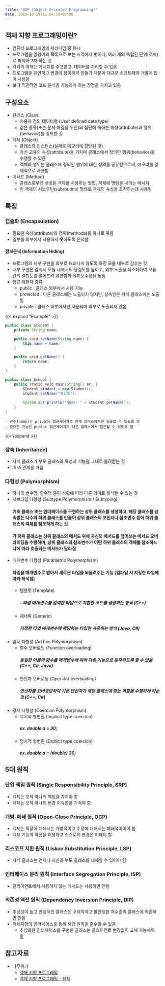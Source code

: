 ```yaml
---
title: "OOP (Object-Oriented Programming)"
date: 2019-10-19T11:04:58+09:00
---
```


## 객체 지향 프로그래밍이란?

- 컴퓨터 프로그래밍의 패러다임 중 하나 
- 프로그램을 명령어의 목록으로 보는 시각에서 벗어나, 여러 개의 독립된 단위(객체)로 파악하고자 하는 것
- 각각의 객체는 메시지를 주고받고, 데이터를 처리할 수 있음 
- 프로그램을 유연하고 변경이 용이하게 만들기 때문에 대규모 소프트웨어 개발에 많이 사용됨 
- 보다 직관적인 코드 분석을 가능하게 하는 장점을 가지고 있음  

## 구성요소

- 클래스 (Class)
    - 사용자 정의 데이터형 (User defined data type)
    - 같은 종류(또는 문제 해결을 위한)의 집단에 속하는 속성(attribute)과 행위(behavior)를 정의한 것 
- 객체 (Object)
    - 클래스의 인스턴스(실제로 메모리에 할당된 것)
    - 자신 고유의 속성(attribute)을 가지며 클래스에서 정의한 행위(behavior)를 수행할 수 있음 
    - 객체의 행위는 클래스에 정의된 행위에 대한 정의를 공유함으로써, 메모리를 경제적으로 사용함 
- 메서드 (Method)
    - 클래스로부터 생성된 객체를 사용하는 방법, 객체에 명령을 내리는 메시지
    - 한 객체의 서브루틴(subroutine) 형태로 객체의 속성을 조작하는데 사용됨 

## 특징 

### 캡슐화 (Encapsulation)

- 필요한 속성(attribute)와 행위(methods)를 하나로 묶음
- 일부를 외부에서 사용하지 못하도록 은닉함 

#### 정보은닉 (Information Hiding)

- 프로그램의 세부 구현을 외부로 드러나지 않도록 특정 모듈 내부로 감추는 것 
- 내부 구현은 감춰서 모듈 내에서의 응집도를 높이고, 외부 노출을 최소화하여 모듈 간의 결합도를 떨어뜨려 유연함과 유지보수성을 높임
- 접근 제한자 종류
    - public : 클래스 외부에서 사용 가능
    - protected : 다른 클래스에는 노출되지 않지만, 상속받은 자식 클래스에는 노출됨
    - private : 클래스 내부에서만 사용되며 외부로 노출되지 않음 
    
{{< expand "Example" >}}
```java
public class Student {
    private String name;

    public void setName(String name) {
        this.name = name;
    }

    public void getName() {
        return name;
    }
}
```

```java
public class School {
    public static void main(String[] ar) {
        Student student = new Student();
        student.setName("홍길동");
        
        System.out.println("Name: " + student.getName());
    }
}
```
    - 변수(name)는 private 접근제어자로 현재 클래스에서만 호출할 수 있도록 함 
    - 필요한 기능만 public 접근제어자로 다른 클래스에서 접근할 수 있도록 함  
{{< /expand >}}

### 상속 (Inheritance)

- 자식 클래스가 부모 클래스의 특성과 기능을 그대로 물려받는 것
- IS-A 관계를 가짐 

### 다형성 (Polymorphism)

- 하나의 변수명, 함수명 등이 상황에 따라 다른 의미로 해석될 수 있는 것 
- 서브타입 다형성 (Subtype Polymorphism / Subtyping)
    #### 기초 클래스 또는 인터페이스를 구현하는 상위 클래스를 생성하고, 해당 클래스를 상속받는 다수의 하위 클래스를 만들어 상위 클래스의 포인터나 참조변수 등이 하위 클래스의 객체를 참조하게 하는 것 
    #### 각 하위 클래스는 상위 클래스의 메서드 위에 자신의 메서드를 덮어쓰는 메서드 오버라이딩을 수행하며, 상위 클래스의 참조변수가 어떤 하위 클래스의 객체를 참조하느냐에 따라 호출되는 메서드가 달라짐 
- 매개변수 다형성 (Parametric Polymorphism)
    #### 타입을 매개변수로 받아서 새로운 타입을 되돌려주는 기능 (컴파일 시 지정한 타입에 따라 해석됨)
    - 템플릿 (Template) 
        ##### - 타입 매개변수를 입력한 타입으로 치환한 코드를 생성하는 방식 (C++)
    - 제네릭 (Generic) 
        ##### 지정한 타입 매개변수에 해당하는 타입만 사용하는 방식 (Java, C#)
- 임시 다형성 (Ad hoc Polymorphism)
    - 함수 오버로딩 (Function overloading) 
        ##### 동일한 이름의 함수를 매개변수에 따라 다른 기능으로 동작하도록 할 수 있음 (C++, C#, Java)
    - 연산자 오버로딩 (Operator overloading) 
        ##### 연산자를 오버로딩하여 기본 연산자가 해당 클래스에 맞는 역할을 수행하게 하는 것 (C++, C#)
- 강제 다형성 (Coercion Polymorphism)
    - 묵시적 형변환 (Implicit type coercion) 
        ##### ex. double a = 30;
    - 명시적 형변환 (Explicit type coercion) 
        ##### ex. double a = (double) 30;
        
## 5대 원칙

### 단일 책임 원칙 (Single Responsibility Principle, SRP)

- 객체는 오직 하나의 책임을 가져야 함 
- 객체는 오직 하나의 변경 이슈만을 가져야 함 

### 개방-폐쇄 원칙 (Open-Close Principle, OCP)

- 객체는 확장에 대해서는 개방적이고 수정에 대해서는 폐쇄적이어야 함
- 객체 기능의 확장을 허용하고 스스로의 변경은 피해야 함 

### 리스코프 치환 원칙 (Liskov Substitution Principle, LSP)

- 자식 클래스는 언제나 자신의 부모 클래스를 대체할 수 있어야 함 

### 인터페이스 분리 원칙 (Interface Segregation Principle, ISP)

- 클라이언트에서 사용하지 않는 메서드는 사용하면 안됨 

### 의존성 역전 원칙 (Dependency Inversion Principle, DIP)
    
- 추상성이 높고 안정적인 클래스는 구체적이고 불안정한 저수준의 클래스에 의존하면 안됨 
- 객체지향의 인터페이스를 통해 해당 원칙을 준수할 수 있음 
    - 추상화한 인터페이스를 구현한 클래스는 클라이언트 변경없이 교체 가능해야 함

## 참고자료

- 나무위키 
    - [객체 지향 프로그래밍](https://namu.wiki/w/%EA%B0%9D%EC%B2%B4%20%EC%A7%80%ED%96%A5%20%ED%94%84%EB%A1%9C%EA%B7%B8%EB%9E%98%EB%B0%8D)
    - [객체 지향 프로그래밍 - 원칙](https://namu.wiki/w/%EA%B0%9D%EC%B2%B4%20%EC%A7%80%ED%96%A5%20%ED%94%84%EB%A1%9C%EA%B7%B8%EB%9E%98%EB%B0%8D/%EC%9B%90%EC%B9%99)